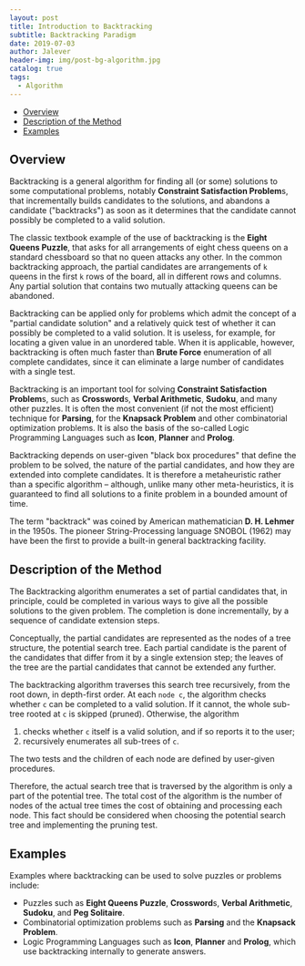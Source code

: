 ```yaml
---
layout: post
title: Introduction to Backtracking
subtitle: Backtracking Paradigm
date: 2019-07-03
author: Jalever
header-img: img/post-bg-algorithm.jpg
catalog: true
tags:
  - Algorithm
---
```


- [Overview](#overview)
- [Description of the Method](#description-of-the-method)
- [Examples](#examples)

## Overview
Backtracking is a general algorithm for finding all (or some) solutions to some computational problems, notably <strong>Constraint Satisfaction Problem</strong>s, that incrementally builds candidates to the solutions, and abandons a candidate ("backtracks") as soon as it determines that the candidate cannot possibly be completed to a valid solution.

The classic textbook example of the use of backtracking is the <strong>Eight Queens Puzzle</strong>, that asks for all arrangements of eight chess queens on a standard chessboard so that no queen attacks any other. In the common backtracking approach, the partial candidates are arrangements of `k` queens in the first `k` rows of the board, all in different rows and columns. Any partial solution that contains two mutually attacking queens can be abandoned.

Backtracking can be applied only for problems which admit the concept of a "partial candidate solution" and a relatively quick test of whether it can possibly be completed to a valid solution. It is useless, for example, for locating a given value in an unordered table. When it is applicable, however, backtracking is often much faster than <strong>Brute Force</strong> enumeration of all complete candidates, since it can eliminate a large number of candidates with a single test.

Backtracking is an important tool for solving <strong>Constraint Satisfaction Problem</strong>s, such as <strong>Crossword</strong>s, <strong>Verbal Arithmetic</strong>, <strong>Sudoku</strong>, and many other puzzles. It is often the most convenient (if not the most efficient) technique for <strong>Parsing</strong>, for the <strong>Knapsack Problem</strong> and other combinatorial optimization problems. It is also the basis of the so-called Logic Programming Languages such as <strong>Icon</strong>, <strong>Planner</strong> and <strong>Prolog</strong>.

Backtracking depends on user-given "black box procedures" that define the problem to be solved, the nature of the partial candidates, and how they are extended into complete candidates. It is therefore a metaheuristic rather than a specific algorithm – although, unlike many other meta-heuristics, it is guaranteed to find all solutions to a finite problem in a bounded amount of time.

The term "backtrack" was coined by American mathematician <strong>D. H. Lehmer</strong> in the 1950s. The pioneer String-Processing language SNOBOL (1962) may have been the first to provide a built-in general backtracking facility.

## Description of the Method
The Backtracking algorithm enumerates a set of partial candidates that, in principle, could be completed in various ways to give all the possible solutions to the given problem. The completion is done incrementally, by a sequence of candidate extension steps.

Conceptually, the partial candidates are represented as the nodes of a tree structure, the potential search tree. Each partial candidate is the parent of the candidates that differ from it by a single extension step; the leaves of the tree are the partial candidates that cannot be extended any further.

The backtracking algorithm traverses this search tree recursively, from the root down, in depth-first order. At each `node c`, the algorithm checks whether `c` can be completed to a valid solution. If it cannot, the whole sub-tree rooted at `c` is skipped (pruned). Otherwise, the algorithm

1. checks whether `c` itself is a valid solution, and if so reports it to the user;
2. recursively enumerates all sub-trees of `c`.

The two tests and the children of each node are defined by user-given procedures.

Therefore, the actual search tree that is traversed by the algorithm is only a part of the potential tree. The total cost of the algorithm is the number of nodes of the actual tree times the cost of obtaining and processing each node. This fact should be considered when choosing the potential search tree and implementing the pruning test.

## Examples
Examples where backtracking can be used to solve puzzles or problems include:

- Puzzles such as <strong>Eight Queens Puzzle</strong>, <strong>Crossword</strong>s, <strong>Verbal Arithmetic</strong>, <strong>Sudoku</strong>, and <strong>Peg Solitaire</strong>.
- Combinatorial optimization problems such as <strong>Parsing</strong> and the <strong>Knapsack Problem</strong>.
- Logic Programming Languages such as <strong>Icon</strong>, <strong>Planner</strong> and <strong>Prolog</strong>, which use backtracking internally to generate answers.

